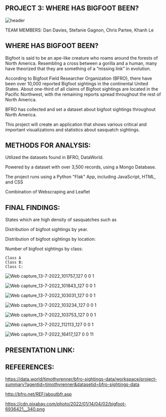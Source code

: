 
## PROJECT 3: WHERE HAS BIGFOOT BEEN?

![header](https://user-images.githubusercontent.com/100891182/178513371-40a9fd95-5391-4c85-bbf5-f96d82459c41.jpg)


TEAM MEMBERS: Dan Davies, Stefanie Gagnon, Chris Partee, Khanh Le


## WHERE HAS BIGFOOT BEEN?

Bigfoot is said to be an ape-like creature who roams around the forests of North America. Resembling a cross between a gorilla and a human, many have theorized that they are something of a “missing link” in evolution. 

According to Bigfoot Field Researcher Organization (BFRO), there have been over 10,000 reported Bigfoot sightings in the continental United States. About one-third of all claims of Bigfoot sightings are located in the Pacific Northwest, with the remaining reports spread throughout the rest of North America. 

BFRO has collected and set a dataset about bigfoot sightings throughout North America. 

This project will create an application that shows various critical and important visualizations and statistics about sasquatch sightings.

## METHODS FOR ANALYSIS:

Utilized the datasets found in BFRO, DataWorld.

Powered by a dataset with over 3,500 records, using a Mongo Database.

The project runs using a Python "Flak" App, including JavaScript, HTML, and CSS

Combination of Webscraping and Leaflet

## FINAL FINDINGS:

States which are high density of sasquatches such as

Distribution of bigfoot sightings by year.

Distribution of bigfoot sightings by location:

Number of bigfoot sightings by class:

    Class A
    Class B:
    Class C: 


![Web capture_13-7-2022_101757_127 0 0 1](https://user-images.githubusercontent.com/100891182/178819659-629640ab-6dc0-44a7-81a9-63ec7ac35bd2.jpeg)


![Web capture_13-7-2022_101843_127 0 0 1](https://user-images.githubusercontent.com/100891182/178819706-f2238e3a-2439-40b1-ac34-242a014c08bf.jpeg)


![Web capture_13-7-2022_103031_127 0 0 1](https://user-images.githubusercontent.com/100891182/178819741-04d0d88d-f824-419f-9d7d-579047863c14.jpeg)


![Web capture_13-7-2022_103234_127 0 0 1](https://user-images.githubusercontent.com/100891182/178819781-c52c8dc3-822b-4b8e-a5f1-f69a0da00c3e.jpeg)


![Web capture_13-7-2022_103753_127 0 0 1](https://user-images.githubusercontent.com/100891182/178819827-abea6a54-91b7-4f3a-bb4c-e42954b5c474.jpeg)


![Web capture_13-7-2022_112113_127 0 0 1](https://user-images.githubusercontent.com/100891182/178819870-473ca991-9439-4965-91f2-c55b38e468de.jpeg)


![Web capture_13-7-2022_16417_127 0 0 11](https://user-images.githubusercontent.com/100891182/178838028-52a65b95-7580-4154-8c0c-f77856fa9fde.jpeg)




## PRESENTATION LINK:



## REFEERENCES:

https://data.world/timothyrenner/bfro-sightings-data/workspace/project-summary?agentid=timothyrenner&datasetid=bfro-sightings-data

http://bfro.net/REF/aboutbfr.asp

https://cdn.pixabay.com/photo/2022/01/14/04/02/bigfoot-6936421__340.png




